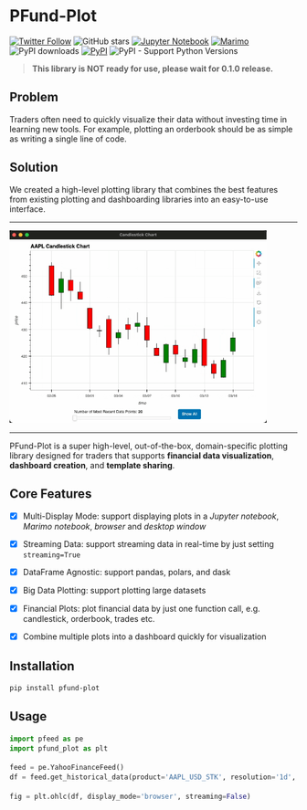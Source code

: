 # PFund-Plot

[![Twitter Follow](https://img.shields.io/twitter/follow/pfund_ai?style=social)](https://x.com/pfund_ai)
![GitHub stars](https://img.shields.io/github/stars/PFund-Software-Ltd/pfund-plot?style=social)
[![Jupyter Notebook](https://img.shields.io/badge/jupyter-notebook-orange?logo=jupyter)](https://jupyter.org)
[![Marimo](https://marimo.io/shield.svg)](https://marimo.io)
![PyPI downloads](https://img.shields.io/pypi/dm/pfund-plot?label=downloads)
[![PyPI](https://img.shields.io/pypi/v/pfund-plot.svg)](https://pypi.org/project/pfund-plot)
![PyPI - Support Python Versions](https://img.shields.io/pypi/pyversions/pfund-plot)

> **This library is NOT ready for use, please wait for 0.1.0 release.**

## Problem
Traders often need to quickly visualize their data without investing time in learning new tools.
For example, plotting an orderbook should be as simple as writing a single line of code.

## Solution
We created a high-level plotting library that combines the best features from existing plotting and dashboarding libraries into an easy-to-use interface.

---
<img src="docs/assets/candlestick.gif" alt="pfund-plot candlestick streaming example" width="450">

<!-- <div style="display: flex; justify-content: space-around; align-items: center;">
    <img src="docs/assets/candlestick.gif" alt="pfund-plot streaming example" width="450">
    <img src="docs/assets/orderbook.gif" alt="pfund-plot streaming example" width="450">
</div> -->

---

PFund-Plot is a super high-level, out-of-the-box, domain-specific plotting library designed for traders that supports **financial data visualization**, **dashboard creation**, and **template sharing**.


## Core Features
- [x] Multi-Display Mode: support displaying plots in a *Jupyter notebook*, *Marimo notebook*, *browser* and *desktop window*
- [x] Streaming Data: support streaming data in real-time by just setting `streaming=True`
- [x] DataFrame Agnostic: support pandas, polars, and dask
- [x] Big Data Plotting: support plotting large datasets
- [x] Financial Plots: plot financial data by just one function call, e.g. candlestick, orderbook, trades etc.
- [x] Combine multiple plots into a dashboard quickly for visualization


## Installation
```bash
pip install pfund-plot
```


## Usage
```python
import pfeed as pe
import pfund_plot as plt

feed = pe.YahooFinanceFeed()
df = feed.get_historical_data(product='AAPL_USD_STK', resolution='1d', rollback_period='1y')

fig = plt.ohlc(df, display_mode='browser', streaming=False)
```
